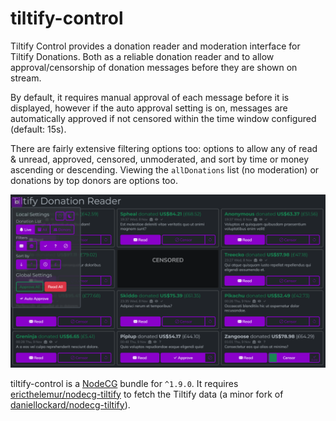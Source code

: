 # tiltify-control

Tiltify Control provides a donation reader and moderation interface for Tiltify Donations. Both as a reliable donation reader and to allow approval/censorship of donation messages before they are shown on stream. 

By default, it requires manual approval of each message before it is displayed, however if the auto approval setting is on, messages are automatically approved if not censored within the time window configured (default: 15s).

There are fairly extensive filtering options too: options to allow any of read & unread, approved, censored, unmoderated, and sort by time or money ascending or descending. Viewing the `allDonations` list (no moderation) or donations by top donors are options too.

![example.png](example.png)

tiltify-control is a [NodeCG](http://github.com/nodecg/nodecg) bundle for `^1.9.0`. It requires [ericthelemur/nodecg-tiltify](https://github.com/ericthelemur/nodecg-tiltify) to fetch the Tiltify data (a minor fork of [daniellockard/nodecg-tiltify](https://github.com/daniellockard/nodecg-tiltify)).


